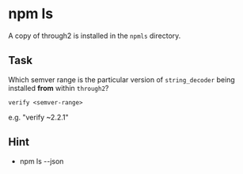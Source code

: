 # npm ls

A copy of through2 is installed in the `npmls` directory.

## Task

Which semver range is the particular version of `string_decoder` being installed **from** within `through2`?

```
verify <semver-range>
```

e.g. "verify ~2.2.1"

## Hint

* npm ls --json
